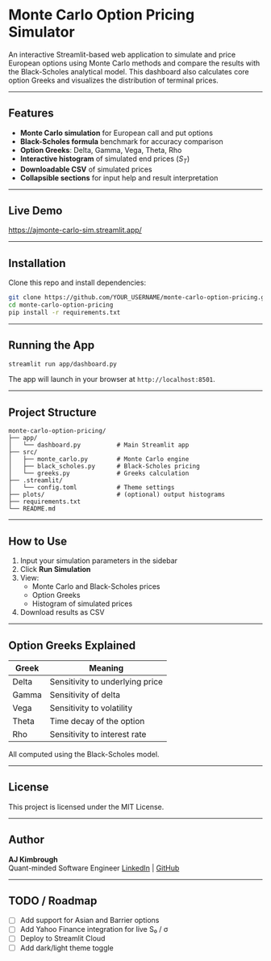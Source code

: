 # Monte Carlo Option Pricing Simulator

An interactive Streamlit-based web application to simulate and price European options using Monte Carlo methods and compare the results with the Black-Scholes analytical model. This dashboard also calculates core option Greeks and visualizes the distribution of terminal prices.

---

## Features

 - **Monte Carlo simulation** for European call and put options
 -  **Black-Scholes formula** benchmark for accuracy comparison
 -  **Option Greeks**: Delta, Gamma, Vega, Theta, Rho
 -  **Interactive histogram** of simulated end prices ($S_T$)
 -  **Downloadable CSV** of simulated prices
 -  **Collapsible sections** for input help and result interpretation

---

## Live Demo

https://ajmonte-carlo-sim.streamlit.app/

---

## Installation

Clone this repo and install dependencies:

```bash
git clone https://github.com/YOUR_USERNAME/monte-carlo-option-pricing.git
cd monte-carlo-option-pricing
pip install -r requirements.txt
```

---

## Running the App

```bash
streamlit run app/dashboard.py
```

The app will launch in your browser at `http://localhost:8501`.

---

## Project Structure

```
monte-carlo-option-pricing/
├── app/
│   └── dashboard.py          # Main Streamlit app
├── src/
│   ├── monte_carlo.py        # Monte Carlo engine
│   ├── black_scholes.py      # Black-Scholes pricing
│   └── greeks.py             # Greeks calculation
├── .streamlit/
│   └── config.toml           # Theme settings
├── plots/                    # (optional) output histograms
├── requirements.txt
└── README.md
```

---

## How to Use

1. Input your simulation parameters in the sidebar
2. Click **Run Simulation**
3. View:
   - Monte Carlo and Black-Scholes prices
   - Option Greeks
   - Histogram of simulated prices
4. Download results as CSV

---

## Option Greeks Explained

| Greek   | Meaning                             |
|---------|-------------------------------------|
| Delta   | Sensitivity to underlying price     |
| Gamma   | Sensitivity of delta                |
| Vega    | Sensitivity to volatility           |
| Theta   | Time decay of the option            |
| Rho     | Sensitivity to interest rate        |

All computed using the Black-Scholes model.

---

## License

This project is licensed under the MIT License.

---

## Author

**AJ Kimbrough**  
Quant-minded Software Engineer 
[LinkedIn](https://www.linkedin.com/in/amber-kimbrough) | [GitHub](https://github.com/AJKimbrough)

---

## TODO / Roadmap

- [ ] Add support for Asian and Barrier options
- [ ] Add Yahoo Finance integration for live S₀ / σ
- [ ] Deploy to Streamlit Cloud
- [ ] Add dark/light theme toggle
